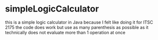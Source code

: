 # simpleLogicCalculator
this is a simple logic calculator in Java because I felt like doing it for ITSC 2175
the code does work but use as many parenthesis as possible as it technically does not evaluate more than 1 operation at once
